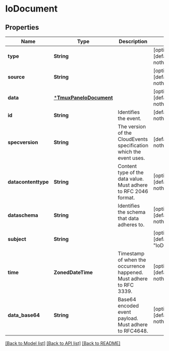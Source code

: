 # IoDocument


## Properties
Name | Type | Description | Notes
------------ | ------------- | ------------- | -------------
**type** | **String** |  | [optional] [default to nothing]
**source** | **String** |  | [optional] [default to nothing]
**data** | [***TmuxPaneIoDocument**](TmuxPaneIoDocument.md) |  | [optional] [default to nothing]
**id** | **String** | Identifies the event. | [default to nothing]
**specversion** | **String** | The version of the CloudEvents specification which the event uses. | [default to nothing]
**datacontenttype** | **String** | Content type of the data value. Must adhere to RFC 2046 format. | [optional] [default to nothing]
**dataschema** | **String** | Identifies the schema that data adheres to. | [optional] [default to nothing]
**subject** | **String** |  | [optional] [default to "IoDocument"]
**time** | **ZonedDateTime** | Timestamp of when the occurrence happened. Must adhere to RFC 3339. | [optional] [default to nothing]
**data_base64** | **String** | Base64 encoded event payload. Must adhere to RFC4648. | [optional] [default to nothing]


[[Back to Model list]](../README.md#models) [[Back to API list]](../README.md#api-endpoints) [[Back to README]](../README.md)



